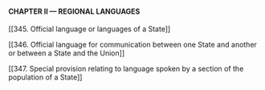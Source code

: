 #### **CHAPTER II — REGIONAL LANGUAGES**

[[345. Official language or languages of a State]]

[[346. Official language for communication between one State and another or between a State and the Union]]

[[347. Special provision relating to language spoken by a section of the population of a State]]